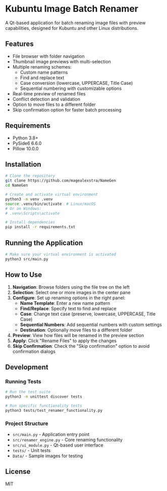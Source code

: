# Kubuntu Image Batch Renamer

A Qt-based application for batch renaming image files with preview capabilities, designed for Kubuntu and other Linux distributions.

## Features
- File browser with folder navigation
- Thumbnail image previews with multi-selection
- Multiple renaming schemes:
  - Custom name patterns
  - Find and replace text
  - Case conversion (lowercase, UPPERCASE, Title Case)
  - Sequential numbering with customizable options
- Real-time preview of renamed files
- Conflict detection and validation
- Option to move files to a different folder
- Skip confirmation option for faster batch processing

## Requirements
- Python 3.8+
- PySide6 6.6.0
- Pillow 10.0.0

## Installation
```bash
# Clone the repository
git clone https://github.com/magealexstra/NameGen
cd NameGen

# Create and activate virtual environment
python3 -m venv .venv
source .venv/bin/activate  # Linux/macOS
# Or on Windows:
# .venv\Scripts\activate

# Install dependencies
pip install -r requirements.txt
```

## Running the Application
```bash
# Make sure your virtual environment is activated
python3 src/main.py
```

## How to Use

1. **Navigation**: Browse folders using the file tree on the left
2. **Selection**: Select one or more images in the center pane
3. **Configure**: Set up renaming options in the right panel:
   - **Name Template**: Enter a new name pattern
   - **Find/Replace**: Specify text to find and replace
   - **Case**: Change text case (preserve, lowercase, UPPERCASE, Title Case)
   - **Sequential Numbers**: Add sequential numbers with custom settings
   - **Destination**: Optionally move files to a different folder
4. **Preview**: View how files will be renamed in the preview section
5. **Apply**: Click "Rename Files" to apply the changes
6. **Skip Confirmation**: Check the "Skip confirmation" option to avoid confirmation dialogs

## Development

### Running Tests
```bash
# Run the test suite
python3 -m unittest discover tests

# Run specific functionality tests
python3 tests/test_renamer_functionality.py
```

### Project Structure
- `src/main.py` - Application entry point
- `src/renamer_engine.py` - Core renaming functionality
- `src/ui_module.py` - Qt-based user interface
- `tests/` - Unit tests
- `Data/` - Sample images for testing

## License
MIT
